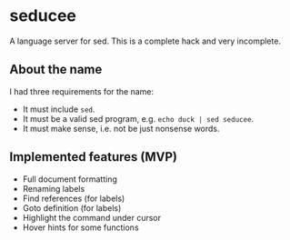 # seducee

A language server for sed. This is a complete hack and very incomplete.


## About the name

I had three requirements for the name:
- It must include `sed`.
- It must be a valid sed program, e.g. `echo duck | sed seducee`.
- It must make sense, i.e. not be just nonsense words.


## Implemented features (MVP)

- Full document formatting
- Renaming labels
- Find references (for labels)
- Goto definition (for labels)
- Highlight the command under cursor
- Hover hints for some functions
